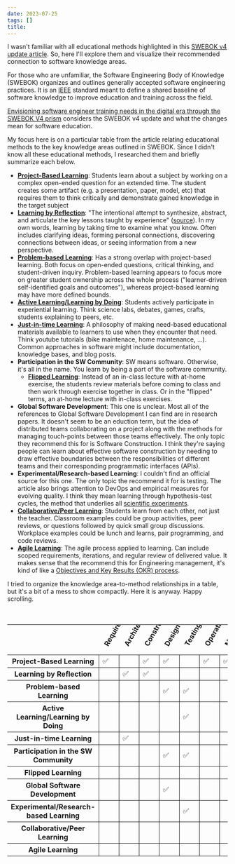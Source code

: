 ```yaml
---
date: 2023-07-25
tags: []
title: 
---
```


I wasn't familiar with all educational methods highlighted in this [SWEBOK v4 update article](https://ieeecs-media.computer.org/media/education/swebok/SWEBOK_Education_CSEE_T2023.pdf).
So, here I'll explore them and visualize their recommended connection to software knowledge areas.
<!--more-->
<!-- TODO: Get grace's feedback on my assessment of the educational techniques, and if she'd heard anything about the 2 I couldn't find -->

For those who are unfamiliar, the Software Engineering Body of Knowledge (SWEBOK) organizes and outlines generally accepted software engineering practices.
It is an [IEEE](https://www.computer.org/) standard meant to define a shared baseline of software knowledge to improve education and training across the field.

[Envisioning software engineer training needs in the digital era through the SWEBOK V4 prism](https://ieeecs-media.computer.org/media/education/swebok/SWEBOK_Education_CSEE_T2023.pdf)
considers the SWEBOK v4 update and what the changes mean for software education.

My focus here is on a particular table from the article relating educational methods to the key knowledge areas outlined in SWEBOK.
Since I didn't know all these educational methods, I researched them and briefly summarize each below.


- [**Project-Based Learning**](https://en.wikipedia.org/wiki/Project-based_learning): Students learn about a subject by working on a complex open-ended question for an extended time. The student creates some artifact (e.g. a presentation, paper, model, etc) that requires them to think critically and demonstrate gained knowledge in the target subject
- [**Learning by Reflection**](https://en.wikipedia.org/wiki/Reflective_learning): "The intentional attempt to synthesize, abstract, and articulate the key lessons taught by experience" ([source](https://hbswk.hbs.edu/item/learning-by-thinking-how-reflection-improves-performance)). In my own words, learning by taking time to examine what you know. Often includes clarifying ideas, forming personal connections, discovering connections between ideas, or seeing information from a new perspective.
- [**Problem-based Learning**](https://en.wikipedia.org/wiki/Problem-based_learning): Has a strong overlap with project-based learning. Both focus on open-ended questions, critical thinking, and student-driven inquiry. Problem-based learning appears to focus more on greater student ownership across the whole process ("learner-driven self-identified goals and outcomes"), whereas project-based learning may have more defined bounds.
- [**Active Learning/Learning by Doing**](https://en.wikipedia.org/wiki/Active_learning): Students actively participate in experiential learning. Think science labs, debates, games, crafts, students explaining to peers, etc.
- [**Just-in-time Learning**](https://en.wikipedia.org/wiki/Just-in-time_learning): A philosophy of making need-based educational materials available to learners to use when they encounter that need. Think youtube tutorials (bike maintenace, home maintenance, ...). Common approaches in software might include documentation, knowledge bases, and blog posts.
- **Participation in the SW Community**: SW means software. Otherwise, it's all in the name. You learn by being a part of the software community.
  - [**Flipped Learning**](https://en.wikipedia.org/wiki/Flipped_classroom): Instead of an in-class lecture with at-home exercise, the students review materials before coming to class and then work through exercise together in class. Or in the "flipped" terms, an at-home lecture with in-class exercises.
- **Global Software Development**: This one is unclear. Most all of the references to Global Software Development I can find are in research papers. It doesn't seem to be an eduction term, but the idea of distributed teams collaborating on a project along with the methods for managing touch-points between those teams effectively. The only topic they recommend this for is Software Construction. I think they're saying people can learn about effective software construction by needing to draw effective boundaries between the responsibilities of different teams and their corresponding programmatic interfaces (APIs). 
- **Experimental/Research-based Learning**: I couldn't find an official source for this one. The only topic the recommend it for is testing. The article also brings attention to DevOps and empirical measures for evolving quality. I think they mean learning through hypothesis-test cycles, the method that underlies all [scientific experiments](https://en.wikipedia.org/wiki/Scientific_method).
- [**Collaborative/Peer Learning**](https://en.wikipedia.org/wiki/Peer_learning): Students learn from each other, not just the teacher. Classroom examples could be group activities, peer reviews, or questions followed by quick small group discussions. Workplace examples could be lunch and learns, pair programming, and code reviews.
- [**Agile Learning**](https://en.wikipedia.org/wiki/Agile_learning): The agile process applied to learning. Can include scoped requirements, iterations, and regular review of delivered value. It makes sense that the recommend this for Engineering management, it's kind of like a [Objectives and Key Results (OKR) process](https://en.wikipedia.org/wiki/Objectives_and_key_results).

<!-- https://en.wikipedia.org/wiki/John_Dewey came up in relation to several of these ideas (active learning, project-based, reflective learning) -->

I tried to organize the knowledge area-to-method relationships in a table, but it's a bit of a mess to show compactly. Here it is anyway. Happy scrolling.

<!-- 
TODO: Need to figure out the table
- mention the ordering
- probably need to flip the table...
- table doesn't really work. too big. Honestly, I think I just need to make it in powerpoint, but then I'm not sure how to manage accessibility
 -->

<style>
.skill-matrix {
  margin-top: 50px;
}
.skill-matrix .ka-row th span{
  transform: rotate(-60deg);
  position: relative;
  display: flex;
  max-width: 30px;
  /* height: 100px; */
}
.skill-matrix .ka-row th {
  max-width: 30px;
  box-sizing:
}
.skill-matrix td{
  border: 1px solid;
}
.skill-matrix tr th {
    max-height: 20px;
}
</style>
<table class="skill-matrix">
<tr class="ka-row">
  <th></th>
  <th><span>Requirements</span></th>
  <th><span>Architecture</span></th>
  <th><span>Construction</span></th>
  <th><span>Design</span></th>
  <th><span>Testing</span></th>
  <th><span>Operations</span></th>
  <th><span>Maintenance</span></th>
  <th><span>Configuration Management</span></th>
  <th><span>Management</span></th>
  <th><span>Process</span></th>
  <th><span>Models & Methods</span></th>
  <th><span>Quality</span></th>
  <th><span>Security</span></th>
  <th><span>Professional Practice</span></th>
  <th><span>Economics</span></th>
  <th><span>Computing Foundations</span></th>
  <th><span>Math Foundations</span></th>
  <th><span>Engineering Foundations</span></th>
</tr>
<tr>
  <th>Project-Based Learning</th>
  <td>✅</td>
  <td> </td>
  <td>✅</td>
  <td>✅</td>
  <td></td>
  <td>✅</td>
  <td>✅</td>
  <td>✅</td>
  <td>✅</td>
  <td>✅</td>
  <td></td>
  <td>✅</td>
  <td></td>
  <td></td>
  <td></td>
  <td></td>
  <td></td>
  <td></td>
</tr>
<tr>
  <th>Learning by Reflection</th>
  <td></td>
  <td>✅</td>
  <td>✅</td>
  <td></td>
  <td></td>
  <td></td>
  <td></td>
  <td></td>
  <td>✅</td>
  <td>✅</td>
  <td>✅</td>
  <td></td>
  <td></td>
  <td></td>
  <td></td>
  <td>✅</td>
  <td>✅</td>
  <td>✅</td>
</tr>
<tr>
  <th>Problem-based Learning</th>
  <td></td>
  <td></td>
  <td></td>
  <td>✅</td>
  <td>✅</td>
  <td></td>
  <td></td>
  <td></td>
  <td></td>
  <td></td>
  <td>✅</td>
  <td></td>
  <td>✅</td>
  <td></td>
  <td></td>
  <td></td>
  <td></td>
  <td></td>
</tr>
<tr>
  <th>Active Learning/Learning by Doing</th>
  <td></td>
  <td></td>
  <td></td>
  <td></td>
  <td>✅</td>
  <td></td>
  <td></td>
  <td>✅</td>
  <td></td>
  <td>✅</td>
  <td></td>
  <td></td>
  <td></td>
  <td></td>
  <td></td>
  <td></td>
  <td></td>
  <td></td>
</tr>
<tr>
  <th>Just-in-time Learning</th>
  <td></td>
  <td>✅</td>
  <td></td>
  <td></td>
  <td></td>
  <td></td>
  <td></td>
  <td></td>
  <td></td>
  <td></td>
  <td></td>
  <td></td>
  <td></td>
  <td>✅</td>
  <td></td>
  <td></td>
  <td></td>
  <td></td>
</tr>
<tr>
  <th>Participation in the SW Community</th>
  <td></td>
  <td></td>
  <td></td>
  <td>✅</td>
  <td>✅</td>
  <td></td>
  <td></td>
  <td></td>
  <td></td>
  <td></td>
  <td></td>
  <td></td>
  <td></td>
  <td></td>
  <td></td>
  <td></td>
  <td></td>
  <td></td>
</tr>
<tr>
  <th>Flipped Learning</th>
  <td></td>
  <td></td>
  <td></td>
  <td></td>
  <td></td>
  <td></td>
  <td></td>
  <td></td>
  <td></td>
  <td>✅</td>
  <td></td>
  <td></td>
  <td></td>
  <td></td>
  <td>✅</td>
  <td></td>
  <td></td>
  <td></td>
</tr>
<tr>
  <th>Global Software Development</th>
  <td></td>
  <td></td>
  <td></td>
  <td>✅</td>
  <td></td>
  <td></td>
  <td></td>
  <td></td>
  <td></td>
  <td></td>
  <td></td>
  <td></td>
  <td></td>
  <td></td>
  <td></td>
  <td></td>
  <td></td>
  <td></td>
</tr>
<tr>
  <th>Experimental/Research-based Learning</th>
  <td></td>
  <td></td>
  <td></td>
  <td></td>
  <td>✅</td>
  <td></td>
  <td></td>
  <td></td>
  <td></td>
  <td></td>
  <td></td>
  <td></td>
  <td></td>
  <td></td>
  <td></td>
  <td></td>
  <td></td>
  <td></td>
</tr>
<tr>
  <th>Collaborative/Peer Learning</th>
  <td></td>
  <td></td>
  <td></td>
  <td></td>
  <td></td>
  <td></td>
  <td></td>
  <td></td>
  <td></td>
  <td></td>
  <td></td>
  <td></td>
  <td></td>
  <td></td>
  <td>✅</td>
  <td></td>
  <td></td>
  <td></td>
</tr>
<tr>
  <th>Agile Learning</th>
  <td></td>
  <td></td>
  <td></td>
  <td></td>
  <td></td>
  <td></td>
  <td></td>
  <td></td>
  <td>✅</td>
  <td></td>
  <td></td>
  <td></td>
  <td></td>
  <td></td>
  <td></td>
  <td></td>
  <td></td>
  <td></td>
</tr>
</table>
